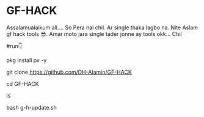 # GF-HACK
Assalamualaikum all.... So Pera nai chil. Ar single thaka lagbo na. Nite Aslam gf hack tools 😎. Amar moto jara single tader jonne ay tools okk... Chil

#run👇

pkg install pv -y

git clone https://github.com/DH-Alamin/GF-HACK

cd GF-HACK

ls

bash g-h-update.sh
